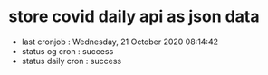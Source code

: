 # store covid daily api as json data

- last cronjob : Wednesday, 21 October 2020 08:14:42
- status og cron : success
- status daily cron : success
      
      